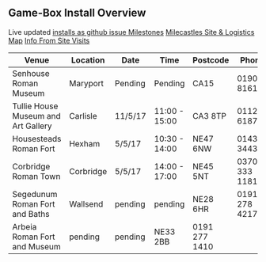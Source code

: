 ## Game-Box Install Overview

Live updated [installs as github issue Milestones](https://github.com/cheapjack/MileCastles/milestones)
[Milecastles Site & Logistics Map](https://drive.google.com/open?id=1v-ztNkkMKAI2DC3aoESozsnM2fI&usp=sharing)
[Info From Site Visits](https://docs.google.com/spreadsheets/d/1O9EbYnrRbLq14Vwc4btC5YH3rWIDOSFfX5Bne3iuhpo/edit?usp=sharing)

|Venue|Location|Date|Time|Postcode|Phone
|----|----|----|----|----|----
|Senhouse Roman Museum|Maryport|Pending|Pending|CA15|01900 816168
Tullie House Museum and Art Gallery|Carlisle|11/5/17|11:00 - 15:00|CA3 8TP|011228 618718
Housesteads Roman Fort|Hexham|5/5/17|10:30 - 14:00|NE47 6NW|01434 344363
Corbridge Roman Town|Corbridge|5/5/17|14:00 - 17:00|NE45 5NT|0370 333 1181
Segedunum Roman Fort and Baths|Wallsend|pending|pending|NE28 6HR|0191 278 4217
Arbeia Roman Fort and Museum|pending|pending|NE33 2BB|0191 277 1410


